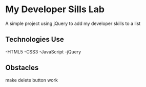 # My Developer Sills Lab

A simple project using jQuery to add my developer skills to a list

## Technologies Use
-HTML5
-CSS3
-JavaScript
-jQuery

## Obstacles
make delete button work
